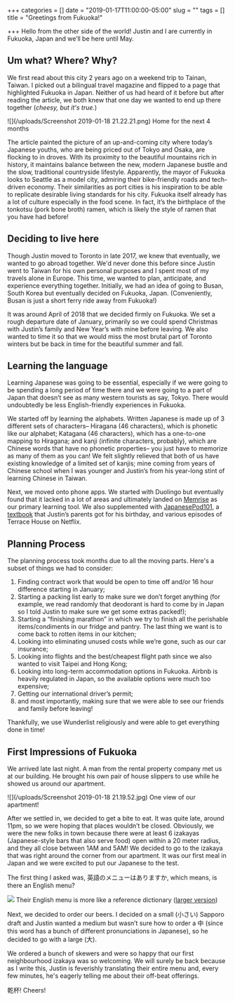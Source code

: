 +++
categories = []
date = "2019-01-17T11:00:00-05:00"
slug = ""
tags = []
title = "Greetings from Fukuoka!"

+++
Hello from the other side of the world! Justin and I are currently in Fukuoka, Japan and we’ll be here until May.

## Um what? Where? Why?

We first read about this city 2 years ago on a weekend trip to Tainan, Taiwan. I picked out a bilingual travel magazine and flipped to a page that highlighted Fukuoka in Japan. Neither of us had heard of it before but after reading the article, we both knew that one day we wanted to end up there together (_cheesy, but it's true._)

![](/uploads/Screenshot 2019-01-18 21.22.21.png)
<span class="caption">Home for the next 4 months</span>

The article painted the picture of an up-and-coming city where today’s Japanese youths, who are being priced out of Tokyo and Osaka, are flocking to in droves. With its proximity to the beautiful mountains rich in history, it maintains balance between the new, modern Japanese bustle and the slow, traditional countryside lifestyle. Apparently, the mayor of Fukuoka looks to Seattle as a model city, admiring their bike-friendly roads and tech-driven economy. Their similarities as port cities is his inspiration to be able to replicate desirable living standards for his city. Fukuoka itself already has a lot of culture especially in the food scene. In fact, it’s the birthplace of the tonkotsu (pork bone broth) ramen, which is likely the style of ramen that you have had before!

## Deciding to live here

Though Justin moved to Toronto in late 2017, we knew that eventually, we wanted to go abroad together. We'd never done this before since Justin went to Taiwan for his own personal purposes and I spent most of my travels alone in Europe. This time, we wanted to plan, anticipate, and experience everything together. Initially, we had an idea of going to Busan, South Korea but eventually decided on Fukuoka, Japan. (Conveniently, Busan is just a short ferry ride away from Fukuoka!)

It was around April of 2018 that we decided firmly on Fukuoka. We set a rough departure date of January, primarily so we could spend Christmas with Justin’s family and New Year’s with mine before leaving. We also wanted to time it so that we would miss the most brutal part of Toronto winters but be back in time for the beautiful summer and fall.

## Learning the language

Learning Japanese was going to be essential, especially if we were going to be spending a long period of time there and we were going to a part of Japan that doesn’t see as many western tourists as say, Tokyo. There would undoubtedly be less English-friendly experiences in Fukuoka.

We started off by learning the alphabets. Written Japanese is made up of 3 different sets of characters– Hiragana (46 characters), which is phonetic like our alphabet; Katagana (46 characters), which has a one-to-one mapping to Hiragana; and kanji (infinite characters, probably), which are Chinese words that have no phonetic properties– you just have to memorize as many of them as you can! We felt slightly relieved that both of us have existing knowledge of a limited set of kanjis; mine coming from years of Chinese school when I was younger and Justin’s from his year-long stint of learning Chinese in Taiwan.

Next, we moved onto phone apps. We started with Duolingo but eventually found that it lacked in a lot of areas and ultimately landed on [Memrise](http://memrise.com) as our primary learning tool. We also supplemented with [JapanesePod101](https://www.japanesepod101.com/), a [textbook](https://www.amazon.com/GENKI-Integrated-Elementary-Japanese-English/dp/4789014401) that Justin’s parents got for his birthday, and various episodes of Terrace House on Netflix.

## Planning Process

The planning process took months due to all the moving parts. Here's a subset of things we had to consider:

1. Finding contract work that would be open to time off and/or 16 hour difference starting in January;
2. Starting a packing list early to make sure we don’t forget anything (for example, we read randomly that deodorant is hard to come by in Japan so I told Justin to make sure we get some extras packed!);
3. Starting a “finishing marathon” in which we try to finish all the perishable items/condiments in our fridge and pantry. The last thing we want is to come back to rotten items in our kitchen;
4. Looking into eliminating unused costs while we’re gone, such as our car insurance;
5. Looking into flights and the best/cheapest flight path since we also wanted to visit Taipei and Hong Kong;
6. Looking into long-term accommodation options in Fukuoka. Airbnb is heavily regulated in Japan, so the available options were much too expensive;
7. Getting our international driver’s permit;
8. and most importantly, making sure that we were able to see our friends and family before leaving!

Thankfully, we use Wunderlist religiously and were able to get everything done in time!

## First Impressions of Fukuoka

We arrived late last night. A man from the rental property company met us at our  building. He brought his own pair of house slippers to use while he showed us around our apartment.

![](/uploads/Screenshot 2019-01-18 21.19.52.jpg)
<span class="caption">One view of our apartment!</span>

After we settled in, we decided to get a bite to eat. It was quite late, around 11pm, so we were hoping that places wouldn’t be closed. Obviously, we were the new folks in town because there were at least 6 izakayas (Japanese-style bars that also serve food) open within a 20 meter radius, and they all close between 1AM and 5AM! We decided to go to the izakaya that was right around the corner from our apartment. It was our first meal in Japan and we were excited to put our Japanese to the test.

The first thing I asked was, 英語のメニューはありますか, which means, is there an English menu?

![](/uploads/MVIMG_20190117_232022.jpg)
<span class="caption">Their English menu is more like a reference dictionary (<a href="/uploads/MVIMG_20190117_232022.jpg">larger version</a>)</span>

Next, we decided to order our beers. I decided on a small (小さい) Sapporo draft and Justin wanted a medium but wasn’t sure how to order a 中 (since this word has a bunch of different pronunciations in Japanese), so he decided to go with a large (大).

We ordered a bunch of skewers and were so happy that our first neighbourhood izakaya was so welcoming. We will surely be back because as I write this, Justin is feverishly translating their entire menu and, every few minutes, he's eagerly telling me about their off-beat offerings.

乾杯! Cheers!